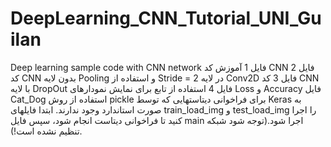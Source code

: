 # DeepLearning_CNN_Tutorial_UNI_Guilan
Deep learning sample code with CNN network
فایل 1 آموزش کد CNN
فایل 2 کد CNN بدون لایه Pooling و استفاده از Stride = 2 در لایه Conv2D
فایل 3 کد CNN با لایه DropOut
فایل 4 استفاده از تابع برای نمایش نمودارهای Loss و Accuracy
فایل Cat_Dog  استفاده از روش pickle برای فراخوانی دیتاستهایی که توسط Keras به صورت استاندارد وجود ندارند. ابتدا فایلهای train_load_img و test_load_img را اجرا کنید تا فراخوانی دیتاست انجام شود، سپس فایل main اجرا شود.(توجه شود شبکه تنظیم نشده است!).
